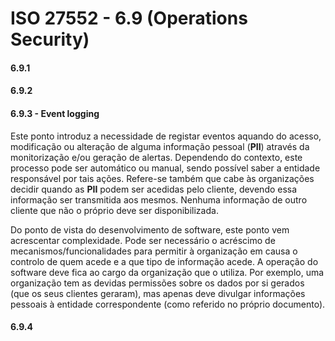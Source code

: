 # ISO 27552 - 6.9 (Operations Security)

#### 6.9.1

#### 6.9.2

#### 6.9.3 - Event logging
Este ponto introduz a necessidade de registar eventos aquando do acesso, modificação ou alteração de alguma informação pessoal (**PII**) através da monitorização e/ou geração de alertas. Dependendo do contexto, este processo pode ser automático ou manual, sendo possível saber a entidade responsável por tais ações. Refere-se também que cabe às organizações decidir quando as **PII** podem ser acedidas pelo cliente, devendo essa informação ser transmitida aos mesmos. Nenhuma informação de outro cliente que não o próprio deve ser disponibilizada.


Do ponto de vista do desenvolvimento de software, este ponto vem acrescentar complexidade. Pode ser necessário o acréscimo de mecanismos/funcionalidades para permitir à organização em causa o controlo de quem acede e a que tipo de informação acede.
A operação do software deve fica ao cargo da organização que o utiliza. Por exemplo, uma organização tem as devidas permissões sobre os dados por si gerados (que os seus clientes geraram), mas apenas deve divulgar informações pessoais à entidade correspondente (como referido no próprio documento).

#### 6.9.4
